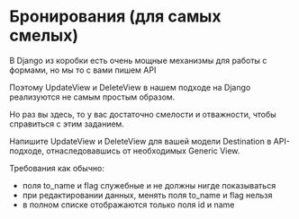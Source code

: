 # Бронирования (для самых смелых)

В Django из коробки есть очень мощные механизмы для работы с формами, но мы то с вами пишем API

Поэтому UpdateView и DeleteView в нашем подходе на Django реализуются не самым простым образом. 

Но раз вы здесь, то у вас достаточно смелости и отважности, чтобы справиться с этим заданием. 

Напишите UpdateView и DeleteView для вашей модели Destination в API-подходе, отнаследовавшись от необходимых Generic View. 

Требования как обычно:
- поля to_name и flag служебные и не должны нигде показываться
- при редактировании данных, менять поля to_name и flag нельзя
- в полном списке отображаются только поля id и name
